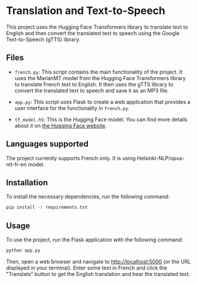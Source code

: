 # Translation and Text-to-Speech

This project uses the Hugging Face Transformers library to translate text to English and then convert the translated text to speech using the Google Text-to-Speech (gTTS) library.

## Files

- `french.py`: This script contains the main functionality of the project. It uses the MarianMT model from the Hugging Face Transformers library to translate French text to English. It then uses the gTTS library to convert the translated text to speech and save it as an MP3 file.

- `app.py`: This script uses Flask to create a web application that provides a user interface for the functionality in `french.py`.

- `tf_model.h5`: This is the Hugging Face model. You can find more details about it on [the Hugging Face website](https://huggingface.co/google/mt5-base/blob/2e1532e3c3ac67f4e8ed3c4a4d95a2fa0d694fd3/tf_model.h5).

## Languages supported
The project currently supports French only. It is using Helsinki-NLP/opus-mt-fr-en model.

## Installation

To install the necessary dependencies, run the following command:

```bash
pip install -r requirements.txt
```

## Usage
To use the project, run the Flask application with the following command:

```bash
python app.py
```

Then, open a web browser and navigate to [http://localhost:5000](http://localhost:5000) (or the URL displayed in your terminal). Enter some text in French and click the "Translate" button to get the English translation and hear the translated text.




